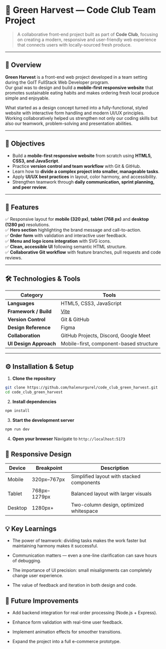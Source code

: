 # 🥕 Green Harvest — Code Club Team Project  

> A collaborative front-end project built as part of **Code Club**, focusing on creating a modern, responsive and user-friendly web experience that connects users with locally-sourced fresh produce.

---

## 🌱 Overview  

**Green Harvest** is a front-end web project developed in a team setting during the GoIT FullStack Web Developer program.  
Our goal was to design and build a **mobile-first responsive website** that promotes sustainable eating habits and makes ordering fresh local produce simple and enjoyable.  

What started as a design concept turned into a fully-functional, styled website with interactive form handling and modern UI/UX principles.  
Working collaboratively helped us strengthen not only our coding skills but also our teamwork, problem-solving and presentation abilities.  

---

## 🎯 Objectives  

- Build a **mobile-first responsive website** from scratch using **HTML5, CSS3, and JavaScript**.  
- Practice **version control and team workflow** with Git & GitHub.  
- Learn how to **divide a complex project into smaller, manageable tasks**.  
- Apply **UI/UX best practices** in layout, color harmony, and accessibility.  
- Strengthen teamwork through **daily communication, sprint planning, and peer review**.  

---

## 🧩 Features  

✅ Responsive layout for **mobile (320 px)**, **tablet (768 px)** and **desktop (1280 px)** resolutions.  
✅ **Hero section** highlighting the brand message and call-to-action.  
✅ **Order form** with validation and interactive user feedback.  
✅ **Menu and logo icons integration** with SVG icons.  
✅ **Clean, accessible UI** following semantic HTML structure.  
✅ **Collaborative Git workflow** with feature branches, pull requests and code reviews.  

---

## 🛠️ Technologies & Tools  

| Category | Tools |
|-----------|--------|
| **Languages** | HTML5, CSS3, JavaScript |
| **Framework / Build** | [Vite](https://vitejs.dev/) |
| **Version Control** | Git & GitHub |
| **Design Reference** | Figma |
| **Collaboration** | GitHub Projects, Discord, Google Meet |
| **UI Design Approach** | Mobile-first, component-based structure |

---

## ⚙️ Installation & Setup  

1. **Clone the repository**
```bash
git clone https://github.com/halenurgurel/code_club_green_harvest.git
cd code_club_green_harvest
```
2. **Install dependencies**
```bash
npm install
```

3. **Start the development server**
```bash
npm run dev
```

4. **Open your browser**
Navigate to `http://localhost:5173`

## 📱 Responsive Design
| Device  | Breakpoint   | Description                                |
| ------- | ------------ | ------------------------------------------ |
| Mobile  |	320px–767px  |	Simplified layout with stacked components |
| Tablet  |	768px–1279px |	Balanced layout with larger visuals       |
| Desktop |	1280px+      |	Two-column design, optimized whitespace   |

## 💡 Key Learnings

- The power of teamwork: dividing tasks makes the work faster but maintaining harmony makes it successful.

- Communication matters — even a one-line clarification can save hours of debugging.

- The importance of UI precision: small misalignments can completely change user experience.

- The value of feedback and iteration in both design and code.

## 🚀 Future Improvements

- Add backend integration for real order processing (Node.js + Express).

- Enhance form validation with real-time user feedback.

- Implement animation effects for smoother transitions.

- Expand the project into a full e-commerce prototype.
